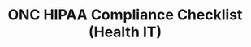 --- 
 title: "ONC HIPAA Compliance Checklist (Health IT)" 
 pagetype: informationAssurance
 displayinlist: false
---